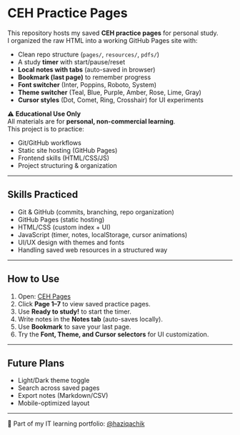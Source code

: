 ﻿# CEH Practice Pages

This repository hosts my saved **CEH practice pages** for personal study.  
I organized the raw HTML into a working GitHub Pages site with:

- Clean repo structure (`pages/`, `resources/`, `pdfs/`)
- A study **timer** with start/pause/reset
- **Local notes with tabs** (auto-saved in browser)
- **Bookmark (last page)** to remember progress
- **Font switcher** (Inter, Poppins, Roboto, System)
- **Theme switcher** (Teal, Blue, Purple, Amber, Rose, Lime, Gray)
- **Cursor styles** (Dot, Comet, Ring, Crosshair) for UI experiments

⚠️ **Educational Use Only**  
All materials are for **personal, non-commercial learning**.  
This project is to practice:

- Git/GitHub workflows  
- Static site hosting (GitHub Pages)  
- Frontend skills (HTML/CSS/JS)  
- Project structuring & organization  

---

## Skills Practiced

- Git & GitHub (commits, branching, repo organization)
- GitHub Pages (static hosting)
- HTML/CSS (custom index + UI)
- JavaScript (timer, notes, localStorage, cursor animations)
- UI/UX design with themes and fonts
- Handling saved web resources in a structured way

---

## How to Use

1. Open: [CEH Pages](https://haziqachik.github.io/ceh-pages/)  
2. Click **Page 1–7** to view saved practice pages.  
3. Use **Ready to study!** to start the timer.  
4. Write notes in the **Notes tab** (auto-saves locally).  
5. Use **Bookmark** to save your last page.  
6. Try the **Font, Theme, and Cursor selectors** for UI customization.

---

## Future Plans

- Light/Dark theme toggle  
- Search across saved pages  
- Export notes (Markdown/CSV)  
- Mobile-optimized layout  

---

📌 Part of my IT learning portfolio: [@haziqachik](https://github.com/haziqachik)

